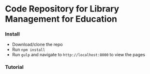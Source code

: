 Code Repository for Library Management for Education
========================================================


### Install

* Download/clone the repo
* Run `npm install`
* Run `gulp` and navigate to `http://localhost:8000` to view the pages

### Tutorial